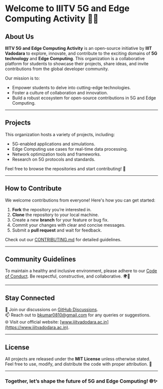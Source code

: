 # Welcome to IIITV 5G and Edge Computing Activity 👾📡

## About Us  
**IIITV 5G and Edge Computing Activity** is an open-source initiative by **IIIT Vadodara** to explore, innovate, and contribute to the exciting domains of **5G technology** and **Edge Computing**. This organization is a collaborative platform for students to showcase their projects, share ideas, and invite contributions from the global developer community.

Our mission is to:  
- Empower students to delve into cutting-edge technologies.  
- Foster a culture of collaboration and innovation.  
- Build a robust ecosystem for open-source contributions in 5G and Edge Computing.

---

## Projects  
This organization hosts a variety of projects, including:  
- 5G-enabled applications and simulations.  
- Edge Computing use cases for real-time data processing.  
- Network optimization tools and frameworks.  
- Research on 5G protocols and standards.  

Feel free to browse the repositories and start contributing! 🚀  

---

## How to Contribute  
We welcome contributions from everyone! Here's how you can get started:  
1. **Fork** the repository you’re interested in.  
2. **Clone** the repository to your local machine.  
3. Create a new **branch** for your feature or bug fix.  
4. Commit your changes with clear and concise messages.  
5. Submit a **pull request** and wait for feedback.  

Check out our [CONTRIBUTING.md](CONTRIBUTING.md) for detailed guidelines.

---

## Community Guidelines  
To maintain a healthy and inclusive environment, please adhere to our [Code of Conduct](CODE_OF_CONDUCT.md). Be respectful, constructive, and collaborative. 🌍🤝  

---

## Stay Connected  
💬 Join our discussions on [GitHub Discussions](https://github.com/orgs/IIITV-5G-and-Edge-Computing-Activity/discussions).  
📫 Reach out to [bkumar0810@gmail.com](mailto:email@example.com) for any queries or suggestions.  
🌐 Visit our official website: [www.iiitvadodara.ac.in](https://www.iiitvadodara.ac.in).  

---

## License  
All projects are released under the **MIT License** unless otherwise stated. Feel free to use, modify, and distribute the code with proper attribution. 📝  

---

### Together, let’s shape the future of 5G and Edge Computing! 🌐✨
